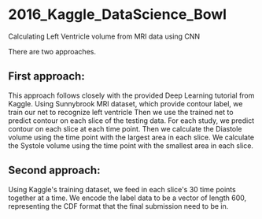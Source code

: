 # 2016_Kaggle_DataScience_Bowl
Calculating Left Ventricle volume from MRI data using CNN

There are two approaches.
## First approach:
This approach follows closely with the provided Deep Learning tutorial from Kaggle.
Using Sunnybrook MRI dataset, which provide contour label, we train our net to recognize left ventricle
Then we use the trained net to predict contour on each slice of the testing data.
For each study, we predict contour on each slice at each time point. 
Then we calculate the Diastole volume using the time point with the largest area in each slice.
We calculate the Systole volume using the time point with the smallest area in each slice.

## Second approach:
Using Kaggle's training dataset, we feed in each slice's 30 time points together at a time. 
We encode the label data to be a vector of length 600, representing the CDF format that the final submission need to be in.

